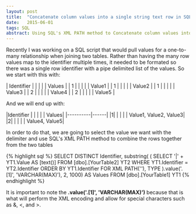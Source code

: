 ```yaml
---
layout: post
title:  "Concatenate column values into a single string text row in SQL"
date:   2015-06-01
tags: SQL
abstract: Using SQL's XML PATH method to Concatenate column values into a single string text row.
---
```

Recently I was working on a SQL script that would pull values for a one-to-many relationship when joining two tables. Rather than having the many row values map to the identifier multiple times, it needed to be formated so there was a single row identifier with a pipe delimited list of the values. So we start with this with:


| Identifier | | | | | Values |
| 1 | | | | | Value1 |
| 1 | | | | | Value2 |
| 1 | | | | | Value3 |
| 2 | | | | | Value4 |
| 2 | | | | | Value5 |

And we will end up with:

|Identifier | | | | | Values|
|----------|------|
|1| | | | | Value1, Value2, Value3|
|2| | | | | Value4, Value5|

In order to do that, we are going to select the value we want with the delimiter and use SQL's XML PATH method to combine the rows together from the two tables

{% highlight sql %}
SELECT DISTINCT Identifier,
		substring(
			(
				SELECT '|' + YT1.Value AS [text()]
				FROM [dbo].[YourTable2] YT2
				WHERE YT1.Identifier = YT2.Identifier
				ORDER BY YT1.Identifier
				FOR XML PATH(''), TYPE
			).value('.[1]', 'VARCHAR(MAX)'), 
		2, 1000) AS Values
		FROM [dbo].[YourTable1] YT1
{% endhighlight %}

It is important to note the **.value('.[1]', 'VARCHAR(MAX)')** because that is what will perform the XML encoding and allow for special characters such as &, <, and >.